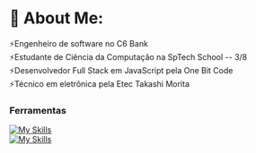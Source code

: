 # 💫 About Me:
⚡️Engenheiro de software no C6 Bank<br>
⚡️Estudante de Ciência da Computação na SpTech School -- 3/8<br>⚡️Desenvolvedor Full Stack em JavaScript pela One Bit Code <br>⚡️Técnico em eletrônica pela Etec Takashi Morita  


### Ferramentas

[![My Skills](https://skillicons.dev/icons?i=java,python,r,cpp,js,kotlin)](https://skillicons.dev) <br>
[![My Skills](https://skillicons.dev/icons?i=aws,azure,mysql,docker,mysql,postgres)](https://skillicons.dev)

